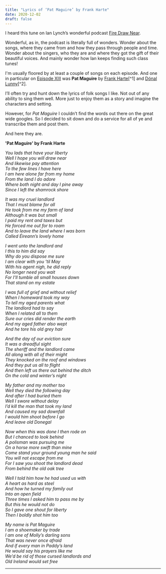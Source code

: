 ```yaml
---
title: "Lyrics of ‘Pat Maguire’ by Frank Harte"
date: 2020-12-02
draft: false
---
```


I heard this tune on Ian Lynch’s wonderful podcast [Fire Draw Near](~https://campsite.bio/firedrawnear~).  

Wonderful, as in, the podcast is literally full of wonders. Wonder about the songs, where they came from and how they pass through people and time. Wonder about the singers, who they are and where they got the gift of their beautiful voices. And mainly wonder how Ian keeps finding such class tunes!

I'm usually floored by at least a couple of songs on each episode. And one in particular on [Episode XIII](~https://soundcloud.com/firedrawnear/fire-draw-near-episode-xiii~) was **Pat Maguire** by [Frank Harte](~https://en.wikipedia.org/wiki/Frank_Harte~)[^1] and [Dónal Lunny](~https://en.wikipedia.org/wiki/Dónal_Lunny~)[^2].

I’ll often try and hunt down the lyrics of folk songs I like. Not out of any ability to sing them well. More just to enjoy them as a story and imagine the characters and setting. 

However, for *Pat Maguire* I couldn’t find the words out there on the great wide googles. So I decided to sit down and do a service for all of ye and transcribe them and post them. 
 
And here they are. 

**'Pat Maguire' by Frank Harte**

*You lads that have your liberty*\
*Well I hope you will draw near*\
*And likewise pay attention*\
*To the few lines I have here*\
*I am here alone far from my home*\
*From the land I do adore*\
*Where both night and day I pine away*\
*Since I left the shamrock shore*

*It was my cruel landlord*\
*That I must blame for all*\
*He took from me my farm of land*\
*Although it was but small*\
*I paid my rent and taxes but*\
*He forced me out for to roam*\
*And to leave the land where I was born*\
*Called Éireann’s lovely home*
 
*I went unto the landlord and*\
*I this to him did say*\
*Why do you dispose me sure*\
*I am clear with you ’til May*\
*With his agent nigh, he did reply*\
*No longer need you wait*\
*For I’ll tumble all small houses down*\
*That stand on my estate*
 
*I was full of grief and without relief*\
*When I homeward took my way*\
*To tell my aged parents what*\
*The landlord had to say*\
*When I related all to them*\
*Sure our cries did render the earth*\
*And my aged father also wept*\
*And he tore his old grey hair*

*And the day of our eviction sure*\
*It was a dreadful sight*\
*The sheriff and the landlord came*\
*All along with all of their might*\
*They knocked on the roof and windows*\
*And they put us all to flight*\
*And then left us there out behind the ditch*\
*On the cold and winter’s night*

*My father and my mother too*\
*Well they died the following day*\
*And after I had buried them*\
*Well I swore without delay*\
*I’d kill the man that took my land*\
*And caused my sad downfall*\
*I would him shoot before I go*\
*And leave old Donegal*

*Now when this was done I then rode on*\
*But I chanced to look behind*\
*A polisman was pursuing me*\
*On a horse more swift than mine*\
*Come stand your ground young man he said*\
*You will not escape from me*\
*For I saw you shoot the landlord dead*\
*From behind the old oak tree*

*Well I told him how he had used us with*\
*A heart as hard as steel*\
*And how he turned my family out*\
*Into an open field*\
*Three times I asked him to pass me by*\
*But this he would not do*\
*So I gave one shout for liberty*\
*Then I boldly shot him too*

*My name is Pat Maguire*\
*I am a shoemaker by trade*\
*I am one of Molly’s darling sons*\
*That was never once afraid*\
*And if every man in Paddy’s land*\
*He would say his prayers like me*\
*We’d be rid of those cursed landlords and*\
*Old Ireland would set free*


---
 
[^1]: I read this page wondering why this lesser-known folk singer had such a full biography on Wikipedia. So I checked who added the information. Turns out it’s some legend pensioner called [Patrick](~https://en.wikipedia.org/wiki/User:Pdebee~) who lives by the Welsh coast. He’s edited literally **hundreds** of musicians’ pages, along with a heap of other stuff. Blessed be the unsung Wikipedia editors, that’s what I say.

[^2]: Was unsure what Dónal did on this song as I couldn’t hear him playing. However, [Ian let me know through Twitter](~https://twitter.com/oneleg_oneeye/status/1334051221896884225~) that “Dónal Lunny played accompaniment on about half the songs on this album (The Hungry Voice), but this song wasn’t one of them…”. 
